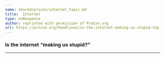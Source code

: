 ```yaml
---
name: shared/procon/internet_topic.md
title:  Internet 
type: noResponse
author: reprinted with permission of ProCon.org
url: https://procon.org/headlines/is-the-internet-making-us-stupid-top-3-pros-and-cons/ 
---
```


###  Is the internet “making us stupid?”

---

